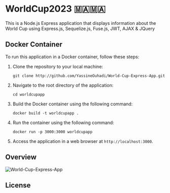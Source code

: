 # WorldCup2023 🇲🇦🇲🇦
This is a Node.js Express application that displays information about the World Cup using Express.js, Sequelize.js, Fuse.js, JWT, AJAX & JQuery

## Docker Container

To run this application in a Docker container, follow these steps:

1. Clone the repository to your local machine:

   `git clone http://github.com/YassineOuhadi/World-Cup-Express-App.git`
   
2. Navigate to the root directory of the application:

   `cd worldcupapp`
   
   
3. Build the Docker container using the following command:

   `docker build -t worldcupapp .`
   
4. Run the container using the following command:

   `docker run -p 3000:3000 worldcupapp`
   
5. Access the application in a web browser at `http://localhost:3000`.

## Overview

![World-Cup-Express-App](https://github.com/YassineOuhadi/World-Cup-Express-App/assets/109771302/ccea1174-91b6-4b7d-9cd7-9aca50d8a11c)

## License
